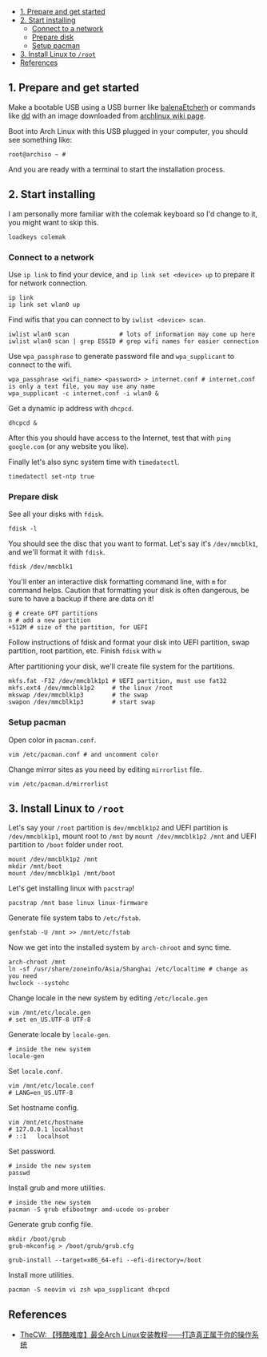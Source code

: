 
<!-- vim-markdown-toc GFM -->

* [1. Prepare and get started](#1-prepare-and-get-started)
* [2. Start installing](#2-start-installing)
    * [Connect to a network](#connect-to-a-network)
    * [Prepare disk](#prepare-disk)
    * [Setup pacman](#setup-pacman)
* [3. Install Linux to `/root`](#3-install-linux-to-root)
* [References](#references)

<!-- vim-markdown-toc -->


## 1. Prepare and get started

Make a bootable USB using a USB burner like [balenaEtcherh](https://www.balena.io/etcher/) or commands like [dd](https://www.wikiwand.com/en/Dd_(Unix)) with an image downloaded from [archlinux wiki page](https://archlinux.org/download/).

Boot into Arch Linux with this USB plugged in your computer, you should see something like:

```
root@archiso ~ # 
```

And you are ready with a terminal to start the installation process.

## 2. Start installing

I am personally more familiar with the colemak keyboard so I'd change to it, you might want to skip this.

```
loadkeys colemak
```

### Connect to a network

Use `ip link` to find your device, and `ip link set <device> up` to prepare it for network connection.

```
ip link
ip link set wlan0 up
```
Find wifis that you can connect to by `iwlist <device> scan`.

```
iwlist wlan0 scan              # lots of information may come up here
iwlist wlan0 scan | grep ESSID # grep wifi names for easier connection
```

Use `wpa_passphrase` to generate password file and `wpa_supplicant` to connect to the wifi.

```
wpa_passphrase <wifi_name> <password> > internet.conf # internet.conf is only a text file, you may use any name
wpa_supplicant -c internet.conf -i wlan0 &
```

Get a dynamic ip address with `dhcpcd`.

```
dhcpcd &
```

After this you should have access to the Internet, test that with `ping google.com` (or any website you like). 

Finally let's also sync system time with `timedatectl`.

```
timedatectl set-ntp true
```

### Prepare disk

See all your disks with `fdisk`.

```
fdisk -l
```

You should see the disc that you want to format. Let's say it's `/dev/mmcblk1`, and we'll format it with `fdisk`.

```
fdisk /dev/mmcblk1
```

You'll enter an interactive disk formatting command line, with `m` for command helps. Caution that formatting your disk is often dangerous, be sure to have a backup if there are data on it! 

```
g # create GPT partitions
n # add a new partition
+512M # size of the partition, for UEFI
```

Follow instructions of fdisk and format your disk into UEFI partition, swap partition, root partition, etc. Finish `fdisk` with `w`

After partitioning your disk, we'll create file system for the partitions.

```
mkfs.fat -F32 /dev/mmcblk1p1 # UEFI partition, must use fat32
mkfs.ext4 /dev/mmcblk1p2     # the linux /root
mkswap /dev/mmcblk1p3        # the swap
swapon /dev/mmcblk1p3        # start swap
```

### Setup pacman

Open color in `pacman.conf`.

```
vim /etc/pacman.conf # and uncomment color
```

Change mirror sites as you need by editing `mirrorlist` file.

```
vim /etc/pacman.d/mirrorlist
```

## 3. Install Linux to `/root`

Let's say your `/root` partition is `dev/mmcblk1p2` and UEFI partition is `/dev/mmcblk1p1`, mount root to `/mnt` by `mount /dev/mmcblk1p2 /mnt` and UEFI partition to `/boot` folder under root.

```
mount /dev/mmcblk1p2 /mnt
mkdir /mnt/boot
mount /dev/mmcblk1p1 /mnt/boot
```

Let's get installing linux with `pacstrap`!

```
pacstrap /mnt base linux linux-firmware
```

Generate file system tabs to `/etc/fstab`.

```
genfstab -U /mnt >> /mnt/etc/fstab
```

Now we get into the installed system by `arch-chroot` and sync time.

```
arch-chroot /mnt
ln -sf /usr/share/zoneinfo/Asia/Shanghai /etc/localtime # change as you need
hwclock --systohc
```

Change locale in the new system by editing `/etc/locale.gen`

```
vim /mnt/etc/locale.gen
# set en_US.UTF-8 UTF-8
```

Generate locale by `locale-gen`.

```
# inside the new system
locale-gen
```

Set `locale.conf`.

```
vim /mnt/etc/locale.conf
# LANG=en_US.UTF-8
```

Set hostname config.

```
vim /mnt/etc/hostname
# 127.0.0.1 localhost
# ::1   localhsot
```

Set password.

```
# inside the new system
passwd
```

Install grub and more utilities.

```
# inside the new system
pacman -S grub efibootmgr amd-ucode os-prober
```

Generate grub config file.

```
mkdir /boot/grub
grub-mkconfig > /boot/grub/grub.cfg
```

```
grub-install --target=x86_64-efi --efi-directory=/boot
```

Install more utilities.

```
pacman -S neovim vi zsh wpa_supplicant dhcpcd
```

## References

- [TheCW: 【残酷难度】最全Arch Linux安装教程——打造真正属于你的操作系统](https://www.bilibili.com/video/BV11J411a7Tp?spm_id_from=333.999.0.0)


